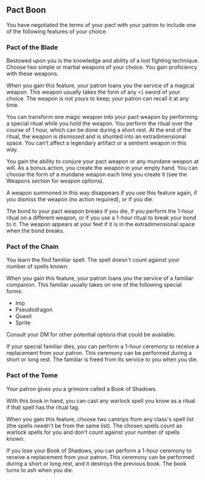 ## Pact Boon
You have negotiated the terms of your pact with your patron to include one of the following features of your choice.

### Pact of the Blade
Bestowed upon you is the knowledge and ability of a lost fighting technique.
Choose two simple or martial weapons of your choice.
You gain proficiency with these weapons.

When you gain this feature, your patron loans you the service of a magical weapon.
This weapon usually takes the form of any `+1` sword of your choice.
The weapon is not yours to keep; your patron can recall it at any time.

You can transform one magic weapon into your pact weapon by performing a special ritual while you hold the weapon.
You perform the ritual over the course of 1 hour, which can be done during a short rest.
At the end of the ritual, the weapon is dismissed and is shunted into an extradimensional space.
You can't affect a legendary artifact or a sentient weapon in this way.

You gain the ability to conjure your pact weapon or any mundane weapon at will.
As a bonus action, you create the weapon in your empty hand.
You can choose the form of a mundane weapon each time you create it (see the Weapons section for weapon options).

A weapon summoned in this way disappears if you use this feature again, if you dismiss the weapon (no action required), or if you die.

The bond to your pact weapon breaks if you die, if you perform the 1-hour ritual on a different weapon, or if you use a 1-hour ritual to break your bond to it.
The weapon appears at your feet if it is in the extradimensional space when the bond breaks.

### Pact of the Chain
You learn the find familiar spell.
The spell doesn't count against your number of spells known.

When you gain this feature, your patron loans you the service of a familiar companion.
This familiar usually takes on one of the following special forms:
- Imp
- Pseudodragon
- Quasit
- Sprite

Consult your DM for other potential options that could be available.

If your special familiar dies, you can perform a 1-hour ceremony to receive a replacement from your patron.
This ceremony can be performed during a short or long rest.
The familiar is freed from its service to you when you die.

### Pact of the Tome
Your patron gives you a grimoire called a Book of Shadows.

With this book in hand, you can cast any warlock spell you know as a ritual if that spell has the ritual tag.

When you gain this feature, choose two cantrips from any class's spell list (the spells needn't be from the same list).
The chosen spells count as warlock spells for you and don't count against your number of spells known.

If you lose your Book of Shadows, you can perform a 1-hour ceremony to receive a replacement from your patron.
This ceremony can be performed during a short or long rest, and it destroys the previous book.
The book turns to ash when you die.

<!--

-<< CHANGES >>-
- pacts have been tweaked
- pact of the chain explicitly allows attacks from familiar
- pact of the tome refers to spell list, not cantrip list
- pact of the blade summons on bonus action not action

-<< TODO >>-
- QC passes needed
-> this is an alpha ability
- review and revise

-<< COMMENTARY >>-
- this ability was quickly put together as a placeholder for something greater
- the pact boon is touched but once or twice (via invocations) with vanilla
- this gives an ultimate ability at level 19, preferably something stupid good (simple yet powerful)

-->
